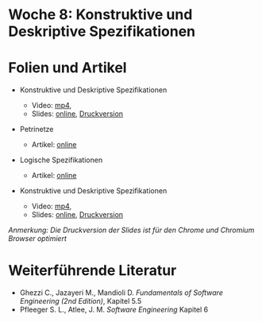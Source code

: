 # Woche 8: Konstruktive und Deskriptive Spezifikationen

# Folien und Artikel

* Konstruktive und Deskriptive Spezifikationen
    * Video:  [mp4](https://drive.switch.ch/index.php/s/gGMih5zZc7V9gzA),  
    * Slides: [online](./slides/constructive-descriptive-specs.html), [Druckversion](./slides/constructive-descriptive-specs.html?print-pdf)

* Petrinetze
    * Artikel: [online](./articles/petrinets.html)

* Logische Spezifikationen
    * Artikel: [online](./articles/logic.html)

* Konstruktive und Deskriptive Spezifikationen
    * Video:  [mp4](../../slides/images/construction.jpg),  
    * Slides: [online](./slides/uml.htmll), [Druckversion](./slides/uml?print-pdf)


*Anmerkung: Die Druckversion der Slides ist für den Chrome und Chromium Browser optimiert*


# Weiterführende Literatur
* Ghezzi C., Jazayeri M., Mandioli D. *Fundamentals of Software Engineering (2nd Edition)*, Kapitel 5.5
* Pfleeger S. L., Atlee, J. M. *Software Engineering* Kapitel 6
